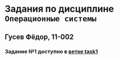 # Задания по дисциплине `Операционные системы`
## Гусев Фёдор, 11-002

### Задание №1 доступно в [ветке task1](https://github.com/fedor-gusev/os-practice/tree/task1)
